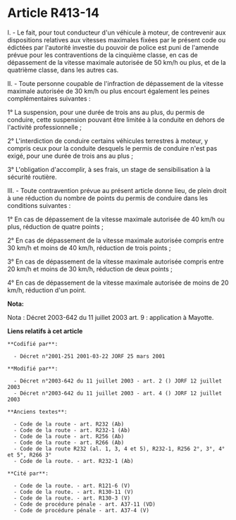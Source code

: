 # Article R413-14

I. - Le fait, pour tout conducteur d'un véhicule à moteur, de contrevenir aux dispositions relatives aux vitesses maximales
fixées par le présent code ou édictées par l'autorité investie du pouvoir de police est puni de l'amende prévue pour les
contraventions de la cinquième classe, en cas de dépassement de la vitesse maximale autorisée de 50 km/h ou plus, et de la
quatrième classe, dans les autres cas.

II. - Toute personne coupable de l'infraction de dépassement de la vitesse maximale autorisée de 30 km/h ou plus encourt
également les peines complémentaires suivantes :

1° La suspension, pour une durée de trois ans au plus, du permis de conduire, cette suspension pouvant être limitée à la
conduite en dehors de l'activité professionnelle ;

2° L'interdiction de conduire certains véhicules terrestres à moteur, y compris ceux pour la conduite desquels le permis de
conduire n'est pas exigé, pour une durée de trois ans au plus ;

3° L'obligation d'accomplir, à ses frais, un stage de sensibilisation à la sécurité routière.

III. - Toute contravention prévue au présent article donne lieu, de plein droit à une réduction du nombre de points du permis
de conduire dans les conditions suivantes :

1° En cas de dépassement de la vitesse maximale autorisée de 40 km/h ou plus, réduction de quatre points ;

2° En cas de dépassement de la vitesse maximale autorisée compris entre 30 km/h et moins de 40 km/h, réduction de trois
points ;

3° En cas de dépassement de la vitesse maximale autorisée compris entre 20 km/h et moins de 30 km/h, réduction de deux
points ;

4° En cas de dépassement de la vitesse maximale autorisée de moins de 20 km/h, réduction d'un point.

**Nota:**

Nota : Décret 2003-642 du 11 juillet 2003 art. 9 : application à Mayotte.

**Liens relatifs à cet article**

	**Codifié par**:

	  - Décret n°2001-251 2001-03-22 JORF 25 mars 2001

	**Modifié par**:

	  - Décret n°2003-642 du 11 juillet 2003 - art. 2 () JORF 12 juillet 2003
	  - Décret n°2003-642 du 11 juillet 2003 - art. 4 () JORF 12 juillet 2003

	**Anciens textes**:

	  - Code de la route - art. R232 (Ab)
	  - Code de la route - art. R232-1 (Ab)
	  - Code de la route - art. R256 (Ab)
	  - Code de la route - art. R266 (Ab)
	  - Code de la route R232 (al. 1, 3, 4 et 5), R232-1, R256 2°, 3°, 4° et 5°, R266 3°
	  - Code de la route. - art. R232-1 (Ab)

	**Cité par**:

	  - Code de la route. - art. R121-6 (V)
	  - Code de la route. - art. R130-11 (V)
	  - Code de la route. - art. R130-3 (V)
	  - Code de procédure pénale - art. A37-11 (VD)
	  - Code de procédure pénale - art. A37-4 (V)
